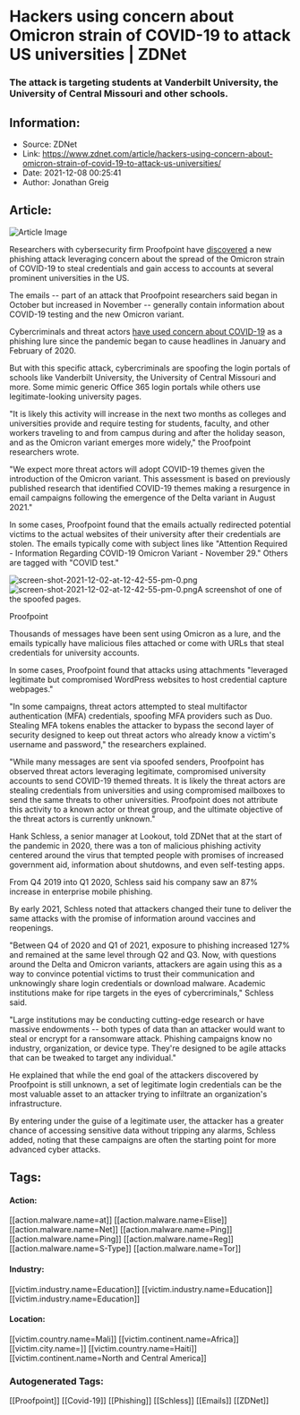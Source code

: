 # Hackers using concern about Omicron strain of COVID-19 to attack US universities | ZDNet
### The attack is targeting students at Vanderbilt University, the University of Central Missouri and other schools.

## Information:
+ Source: ZDNet
+ Link: https://www.zdnet.com/article/hackers-using-concern-about-omicron-strain-of-covid-19-to-attack-us-universities/
+ Date: 2021-12-08 00:25:41
+ Author: Jonathan Greig


## Article:
![Article Image](https://www.zdnet.com/a/img/resize/fee0c1c696364b585b18ef877b4a4833ec39245f/2021/12/08/e8171c63-486a-49ca-939c-093aa5c64435/screen-shot-2021-12-02-at-12-42-55-pm-0.png?width=770&height=578&fit=crop&auto=webp)

Researchers with cybersecurity firm Proofpoint have [discovered](https://www.proofpoint.com/us/blog/threat-insight/university-targeted-credential-phishing-campaigns-use-covid-19-omicron-themes) a new phishing attack leveraging concern about the spread of the Omicron strain of COVID-19 to steal credentials and gain access to accounts at several prominent universities in the US. 

The emails -- part of an attack that Proofpoint researchers said began in October but increased in November -- generally contain information about COVID-19 testing and the new Omicron variant.

Cybercriminals and threat actors [have used concern about COVID-19](https://www.techrepublic.com/article/cybercriminals-unleash-diverse-wave-of-attacks-on-covid-19-vaccine-researchers/) as a phishing lure since the pandemic began to cause headlines in January and February of 2020.  

But with this specific attack, cybercriminals are spoofing the login portals of schools like Vanderbilt University, the University of Central Missouri and more. Some mimic generic Office 365 login portals while others use legitimate-looking university pages.

"It is likely this activity will increase in the next two months as colleges and universities provide and require testing for students, faculty, and other workers traveling to and from campus during and after the holiday season, and as the Omicron variant emerges more widely," the Proofpoint researchers wrote. 

"We expect more threat actors will adopt COVID-19 themes given the introduction of the Omicron variant. This assessment is based on previously published research that identified COVID-19 themes making a resurgence in email campaigns following the emergence of the Delta variant in August 2021."

In some cases, Proofpoint found that the emails actually redirected potential victims to the actual websites of their university after their credentials are stolen. The emails typically come with subject lines like "Attention Required - Information Regarding COVID-19 Omicron Variant - November 29." Others are tagged with "COVID test."

![screen-shot-2021-12-02-at-12-42-55-pm-0.png]()![screen-shot-2021-12-02-at-12-42-55-pm-0.png](https://www.zdnet.com/a/img/resize/6eafa1645790612abaa41db01a05b5899254a1e0/2021/12/08/9d9f7fb8-24b1-4a4f-9915-86a0368a9e13/screen-shot-2021-12-02-at-12-42-55-pm-0.png?width=470&fit=bounds&auto=webp)A screenshot of one of the spoofed pages.


 Proofpoint
 




Thousands of messages have been sent using Omicron as a lure, and the emails typically have malicious files attached or come with URLs that steal credentials for university accounts. 

In some cases, Proofpoint found that attacks using attachments "leveraged legitimate but compromised WordPress websites to host credential capture webpages."

"In some campaigns, threat actors attempted to steal multifactor authentication (MFA) credentials, spoofing MFA providers such as Duo. Stealing MFA tokens enables the attacker to bypass the second layer of security designed to keep out threat actors who already know a victim's username and password," the researchers explained. 

"While many messages are sent via spoofed senders, Proofpoint has observed threat actors leveraging legitimate, compromised university accounts to send COVID-19 themed threats. It is likely the threat actors are stealing credentials from universities and using compromised mailboxes to send the same threats to other universities. Proofpoint does not attribute this activity to a known actor or threat group, and the ultimate objective of the threat actors is currently unknown."

Hank Schless, a senior manager at Lookout, told ZDNet that at the start of the pandemic in 2020, there was a ton of malicious phishing activity centered around the virus that tempted people with promises of increased government aid, information about shutdowns, and even self-testing apps. 

From Q4 2019 into Q1 2020, Schless said his company saw an 87% increase in enterprise mobile phishing. 

By early 2021, Schless noted that attackers changed their tune to deliver the same attacks with the promise of information around vaccines and reopenings. 

"Between Q4 of 2020 and Q1 of 2021, exposure to phishing increased 127% and remained at the same level through Q2 and Q3. Now, with questions around the Delta and Omicron variants, attackers are again using this as a way to convince potential victims to trust their communication and unknowingly share login credentials or download malware. Academic institutions make for ripe targets in the eyes of cybercriminals," Schless said. 

"Large institutions may be conducting cutting-edge research or have massive endowments -- both types of data than an attacker would want to steal or encrypt for a ransomware attack. Phishing campaigns know no industry, organization, or device type. They're designed to be agile attacks that can be tweaked to target any individual." 

He explained that while the end goal of the attackers discovered by Proofpoint is still unknown, a set of legitimate login credentials can be the most valuable asset to an attacker trying to infiltrate an organization's infrastructure. 

By entering under the guise of a legitimate user, the attacker has a greater chance of accessing sensitive data without tripping any alarms, Schless added, noting that these campaigns are often the starting point for more advanced cyber attacks.





## Tags:

#### Action:
[[action.malware.name=at]] [[action.malware.name=Elise]] [[action.malware.name=Net]] [[action.malware.name=Ping]] [[action.malware.name=Ping]] [[action.malware.name=Reg]] [[action.malware.name=S-Type]] [[action.malware.name=Tor]]

#### Industry:
[[victim.industry.name=Education]] [[victim.industry.name=Education]] [[victim.industry.name=Education]]

#### Location:
[[victim.country.name=Mali]] [[victim.continent.name=Africa]] [[victim.city.name=]] [[victim.country.name=Haiti]] [[victim.continent.name=North and Central America]]

### Autogenerated Tags:
[[Proofpoint]] [[Covid-19]] [[Phishing]] [[Schless]] [[Emails]] [[ZDNet]]

